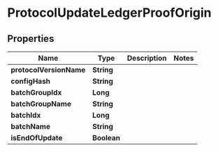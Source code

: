 

# ProtocolUpdateLedgerProofOrigin


## Properties

| Name | Type | Description | Notes |
|------------ | ------------- | ------------- | -------------|
|**protocolVersionName** | **String** |  |  |
|**configHash** | **String** |  |  |
|**batchGroupIdx** | **Long** |  |  |
|**batchGroupName** | **String** |  |  |
|**batchIdx** | **Long** |  |  |
|**batchName** | **String** |  |  |
|**isEndOfUpdate** | **Boolean** |  |  |



